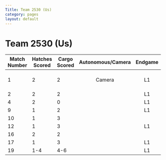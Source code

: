 ```yaml
---
Title: Team 2530 (Us)
category: pages
layout: default
---
```


# Team 2530 (Us)

Match Number|Hatches Scored|Cargo Scored|Autonomous/Camera|Endgame |Notable Features|
------------|--------------|------------|:---------------:|:------:|----------------|
1           |2             |2           |Camera           |L1      |Close to wall, drops|
2           |2             |2           |                 |L1      |                |
4           |2             |0           |                 |L1      |                |
9           |1             |2           |                 |L1      |                |
10          |1             |3           |                 |        |Drops           |
12          |1             |3           |                 |L1      |                |
16          |2             |2           |                 |        |                |
17          |1             |3           |                 |L1      |                |
19          |1-4           |4-6         |                 |L1      |                |